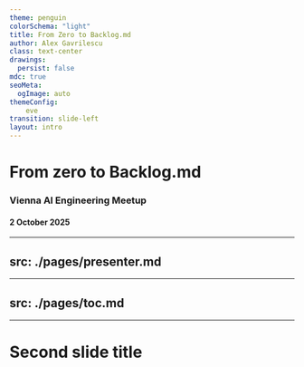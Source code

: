 ```yaml
---
theme: penguin
colorSchema: "light"
title: From Zero to Backlog.md
author: Alex Gavrilescu
class: text-center
drawings:
  persist: false
mdc: true
seoMeta:
  ogImage: auto
themeConfig:
    eve
transition: slide-left
layout: intro
---
```

# From zero to Backlog.md

### Vienna AI Engineering Meetup
#### 2 October 2025

---
src: ./pages/presenter.md
---

---
src: ./pages/toc.md
---

---

# Second slide title
